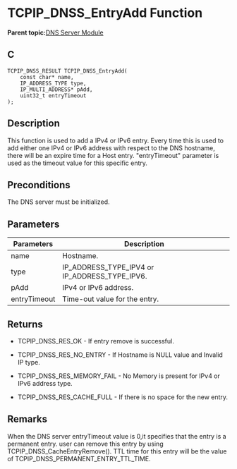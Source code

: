 # TCPIP\_DNSS\_EntryAdd Function

**Parent topic:**[DNS Server Module](GUID-987D1913-E20A-467D-9E57-DEC60B2EBE5D.md)

## C

```
TCPIP_DNSS_RESULT TCPIP_DNSS_EntryAdd(
    const char* name, 
    IP_ADDRESS_TYPE type, 
    IP_MULTI_ADDRESS* pAdd, 
    uint32_t entryTimeout
);
```

## Description

This function is used to add a IPv4 or IPv6 entry. Every time this is used to add either one IPv4 or IPv6 address with respect to the DNS hostname, there will be an expire time for a Host entry. "entryTimeout" parameter is used as the timeout value for this specific entry.

## Preconditions

The DNS server must be initialized.

## Parameters

|Parameters|Description|
|----------|-----------|
|name|Hostname.|
|type|IP\_ADDRESS\_TYPE\_IPV4 or IP\_ADDRESS\_TYPE\_IPV6.|
|pAdd|IPv4 or IPv6 address.|
|entryTimeout|Time-out value for the entry.|

## Returns

-   TCPIP\_DNSS\_RES\_OK - If entry remove is successful.

-   TCPIP\_DNSS\_RES\_NO\_ENTRY - If Hostname is NULL value and Invalid IP type.

-   TCPIP\_DNSS\_RES\_MEMORY\_FAIL - No Memory is present for IPv4 or IPv6 address type.

-   TCPIP\_DNSS\_RES\_CACHE\_FULL - If there is no space for the new entry.


## Remarks

When the DNS server entryTimeout value is 0,it specifies that the entry is a permanent entry. user can remove this entry by using TCPIP\_DNSS\_CacheEntryRemove\(\). TTL time for this entry will be the value of TCPIP\_DNSS\_PERMANENT\_ENTRY\_TTL\_TIME.

